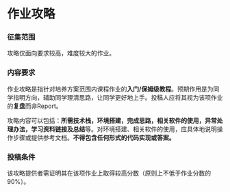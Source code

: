 # 作业攻略


### 征集范围

攻略仅面向要求较高，难度较大的作业。

### 内容要求

作业攻略是指针对培养方案范围内课程作业的**入门/保姆级教程**。预期作用是为同学指明方向，辅助同学理清思路，让同学更好地上手。投稿人应将其视为该项作业的**复盘**而非Report。

攻略内容可以包括：**所需技术栈，环境搭建，完成思路，相关软件的使用，异常处理办法，学习资料链接及总结**等。对环境搭建、相关软件的使用，应具体地说明操作步骤或提供参考文档。**不得包含任何形式的代码实现或答案。**

### 投稿条件

该攻略提供者需证明其在该项作业上取得较高分数（原则上不低于作业分数的90%）。

